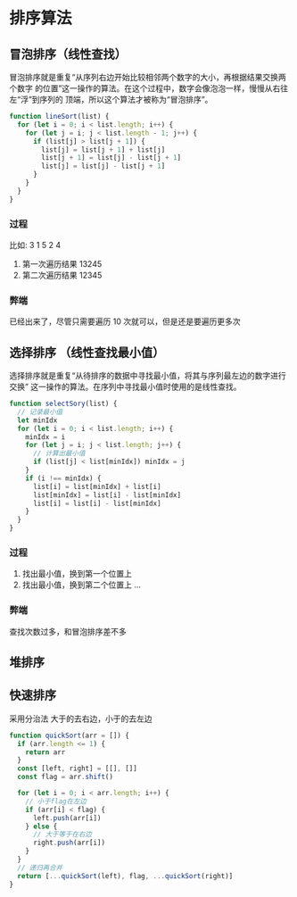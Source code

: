 # 排序算法

## 冒泡排序（线性查找）

冒泡排序就是重复“从序列右边开始比较相邻两个数字的大小，再根据结果交换两个数字
的位置”这一操作的算法。在这个过程中，数字会像泡泡一样，慢慢从右往左“浮”到序列的
顶端，所以这个算法才被称为“冒泡排序”。

```js
function lineSort(list) {
  for (let i = 0; i < list.length; i++) {
    for (let j = i; j < list.length - 1; j++) {
      if (list[j] > list[j + 1]) {
        list[j] = list[j + 1] + list[j]
        list[j + 1] = list[j] - list[j + 1]
        list[j] = list[j] - list[j + 1]
      }
    }
  }
}
```

### 过程

比如: 3 1 5 2 4

1.  第一次遍历结果 13245
2.  第二次遍历结果 12345

### 弊端

已经出来了，尽管只需要遍历 10 次就可以，但是还是要遍历更多次

## 选择排序 （线性查找最小值）

选择排序就是重复“从待排序的数据中寻找最小值，将其与序列最左边的数字进行交换”
这一操作的算法。在序列中寻找最小值时使用的是线性查找。

```js
function selectSory(list) {
  // 记录最小值
  let minIdx
  for (let i = 0; i < list.length; i++) {
    minIdx = i
    for (let j = i; j < list.length; j++) {
      // 计算出最小值
      if (list[j] < list[minIdx]) minIdx = j
    }
    if (i !== minIdx) {
      list[i] = list[minIdx] + list[i]
      list[minIdx] = list[i] - list[minIdx]
      list[i] = list[i] - list[minIdx]
    }
  }
}
```

### 过程

1. 找出最小值，换到第一个位置上
2. 找出最小值，换到第二个位置上
   ...

### 弊端

查找次数过多，和冒泡排序差不多

## 堆排序

## 快速排序

采用分治法 大于的去右边，小于的去左边

```js
function quickSort(arr = []) {
  if (arr.length <= 1) {
    return arr
  }
  const [left, right] = [[], []]
  const flag = arr.shift()

  for (let i = 0; i < arr.length; i++) {
    // 小于flag在左边
    if (arr[i] < flag) {
      left.push(arr[i])
    } else {
      // 大于等于在右边
      right.push(arr[i])
    }
  }
  // 递归再合并
  return [...quickSort(left), flag, ...quickSort(right)]
}
```
